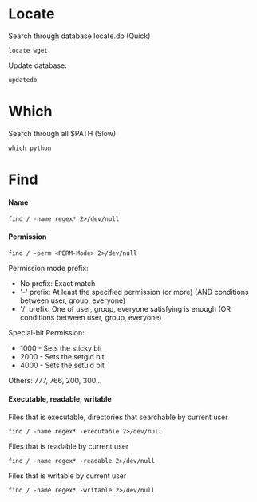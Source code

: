 # Locate
Search through database locate.db (Quick)
```
locate wget
```
Update database:
```
updatedb
```

# Which
Search through all $PATH (Slow)

```
which python
```

# Find

#### Name
```
find / -name regex* 2>/dev/null
```
#### Permission
```
find / -perm <PERM-Mode> 2>/dev/null
```
Permission mode prefix:
- No prefix: Exact match
- '-' prefix: At least the specified permission (or more) (AND conditions between user, group, everyone)
- '/' prefix: One of user, group, everyone satisfying is enough (OR conditions between user, group, everyone)

Special-bit Permission:
- 1000 - Sets the sticky bit
- 2000 - Sets the setgid bit
- 4000 - Sets the setuid bit

Others: 777, 766, 200, 300...

#### Executable, readable, writable
Files that is executable, directories that searchable by current user
```
find / -name regex* -executable 2>/dev/null
```
Files that is readable by current user
```
find / -name regex* -readable 2>/dev/null
```
Files that is writable by current user
```
find / -name regex* -writable 2>/dev/null
```
